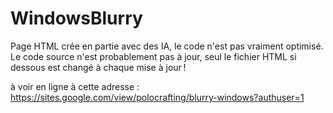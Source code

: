 # WindowsBlurry
Page HTML crée en partie avec des IA, le code n'est pas vraiment optimisé. Le code source n'est probablement pas à jour, seul le fichier HTML si dessous est changé à chaque mise à jour !

à voir en ligne à cette adresse : https://sites.google.com/view/polocrafting/blurry-windows?authuser=1
